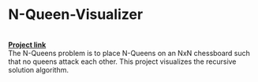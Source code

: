 # N-Queen-Visualizer
<Br>
<a href="https://github.com/anish7273/N-Queen-Visualizer/edit/main/README.md" ><b>Project link</b></a>
<br>
The N-Queens problem is to place N-Queens on an NxN chessboard such that no queens attack each other. This project visualizes the recursive solution algorithm.
